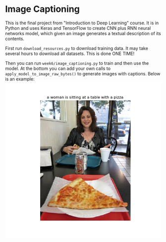 Image Captioning
================

This is the final project from "Introduction to Deep Learning" course.
It is in Python and uses Keras and TensorFlow to create CNN plus RNN neural networks model, which given an image generates a textual description of its contents.

First run `download_resources.py` to download training data. It may take several hours to download all datasets. This is done ONE TIME!

Then you can run `week6/image_captioning.py` to train and then use the model.
At the bottom you can add your own calls to `apply_model_to_image_raw_bytes()` to generate images with captions.
Below is an example:
![first tab](https://github.com/akirov/Coursera/raw/master/intro-to-dl/week6/images/cap_example.png)
